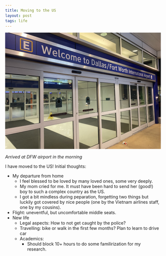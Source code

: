 ```yaml
---
title: Moving to the US
layout: post
tags: life
---
```


![DFW airport](/assets/DFW.jpeg)

*Arrived at DFW airport in the morning*

I have moved to the US! Initial thoughts:
- My departure from home
  - I feel blessed to be loved by many loved ones, some very deeply.
  - My mom cried for me. It must have been hard to send her (good!) boy to such a complex country as the US.
  - I got a bit mindless during peparation, forgetting two things but luckily got covered by nice people (one by the Vietnam airlines staff, one by my cousins).
- Flight: uneventful, but uncomfortable middle seats.
- New life
  - Legal aspects: How to not get caught by the police?
  - Travelling: bike or walk in the first few months? Plan to learn to drive car
  - Academics:
    - Should block 10+ hours to do some familirization for my research.